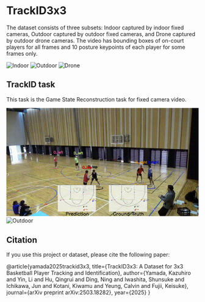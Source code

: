 # TrackID3x3

The dataset consists of three subsets: Indoor captured by indoor fixed cameras, Outdoor captured by outdoor fixed cameras, and Drone captured by outdoor drone cameras.
The video has bounding boxes of on-court players for all frames and 10 posture keypoints of each player for some frames only.

<!-- GIF EMBEDS START -->
![Indoor](videos/gif/Indoor.gif)
![Outdoor](videos/gif/Outdoor.gif)
![Drone](videos/gif/Drone.gif)
<!-- GIF EMBEDS END -->

## TrackID task
This task is the Game State Reconstruction task for fixed camera video.

<!-- GIF EMBEDS START -->
![Indoor_minimap_drawn](videos/gif/Indoor_minimap_drawn.gif)
![Outdoor](videos/gif/Outdoor_minimap_drawn.gif)
<!-- GIF EMBEDS END -->

## Citation

If you use this project or dataset, please cite the following paper:

@article{yamada2025trackid3x3,
  title={TrackID3x3: A Dataset for 3x3 Basketball Player Tracking and Identification},
  author={Yamada, Kazuhiro and Yin, Li and Hu, Qingrui and Ding, Ning and Iwashita, Shunsuke and Ichikawa, Jun and Kotani, Kiwamu and Yeung, Calvin and Fujii, Keisuke},
  journal={arXiv preprint arXiv:2503.18282},
  year={2025}
}


